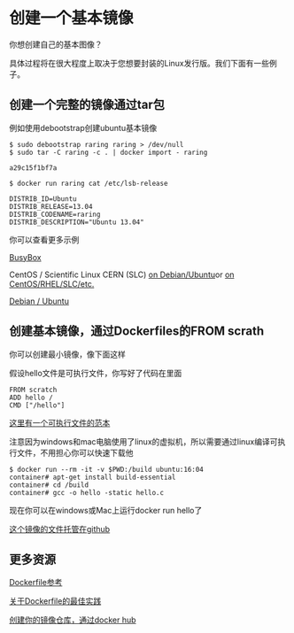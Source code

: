 # 创建一个基本镜像

你想创建自己的基本图像？

具体过程将在很大程度上取决于您想要封装的Linux发行版。我们下面有一些例子。

## 创建一个完整的镜像通过tar包

例如使用debootstrap创建ubuntu基本镜像

```
$ sudo debootstrap raring raring > /dev/null
$ sudo tar -C raring -c . | docker import - raring

a29c15f1bf7a

$ docker run raring cat /etc/lsb-release

DISTRIB_ID=Ubuntu
DISTRIB_RELEASE=13.04
DISTRIB_CODENAME=raring
DISTRIB_DESCRIPTION="Ubuntu 13.04"

```

你可以查看更多示例

[BusyBox](https://github.com/docker/docker/blob/master/contrib/mkimage-busybox.sh)

CentOS / Scientific Linux CERN \(SLC\) [on Debian/Ubuntu](https://github.com/docker/docker/blob/master/contrib/mkimage-rinse.sh)or [on CentOS/RHEL/SLC/etc.](https://github.com/docker/docker/blob/master/contrib/mkimage-yum.sh)

[Debian / Ubuntu](https://github.com/docker/docker/blob/master/contrib/mkimage-debootstrap.sh)

## 创建基本镜像，通过Dockerfiles的FROM scrath

你可以创建最小镜像，像下面这样

假设hello文件是可执行文件，你写好了代码在里面

```
FROM scratch
ADD hello /
CMD ["/hello"]
```

[这里有一个可执行文件的范本](https://github.com/docker-library/hello-world/blob/master/hello.c)

注意因为windows和mac电脑使用了linux的虚拟机，所以需要通过linux编译可执行文件，不用担心你可以快速下载他

```
$ docker run --rm -it -v $PWD:/build ubuntu:16:04
container# apt-get install build-essential
container# cd /build
container# gcc -o hello -static hello.c
```

现在你可以在windows或Mac上运行docker run hello了

[这个镜像的文件托管在github](https://github.com/docker-library/hello-world)

## 更多资源

[Dockerfile参考](https://docs.docker.com/engine/reference/builder/)

[关于Dockerfile的最佳实践](https://docs.docker.com/engine/userguide/eng-image/dockerfile_best-practices/)

[创建你的镜像仓库，通过docker hub](https://docs.docker.com/docker-hub/official_repos/)



